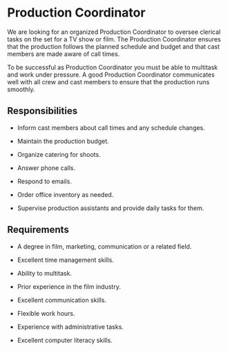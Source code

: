 # Production Coordinator

We are looking for an organized Production Coordinator to oversee clerical tasks on the set for a TV show or film. The Production Coordinator ensures that the production follows the planned schedule and budget and that cast members are made aware of call times.

To be successful as Production Coordinator you must be able to multitask and work under pressure. A good Production Coordinator communicates well with all crew and cast members to ensure that the production runs smoothly.

## Responsibilities

* Inform cast members about call times and any schedule changes.

* Maintain the production budget.

* Organize catering for shoots.

* Answer phone calls.

* Respond to emails.

* Order office inventory as needed.

* Supervise production assistants and provide daily tasks for them.

## Requirements

* A degree in film, marketing, communication or a related field.

* Excellent time management skills.

* Ability to multitask.

* Prior experience in the film industry.

* Excellent communication skills.

* Flexible work hours.

* Experience with administrative tasks.

* Excellent computer literacy skills.

